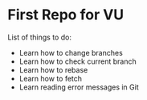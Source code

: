 # First Repo for VU
List of things to do:
* Learn how to change branches
* Learn how to check current branch
* Learn how to rebase
* Learn how to fetch
* Learn reading error messages in Git